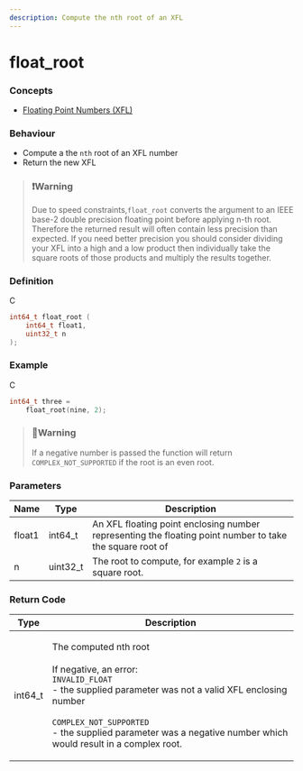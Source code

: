 ```yaml
---
description: Compute the nth root of an XFL
---
```


# float\_root

### Concepts

* [Floating Point Numbers (XFL)](../../../concepts/floating-point-numbers-xfl.md)

### Behaviour

* Compute a the `nth` root of an XFL number
* Return the new XFL

> ### ❗️Warning
>
> Due to speed constraints,`float_root` converts the argument to an IEEE base-2 double precision floating point before applying n-th root. Therefore the returned result will often contain less precision than expected. If you need better precision you should consider dividing your XFL into a high and a low product then individually take the square roots of those products and multiply the results together.

### Definition

C

```c
int64_t float_root (
    int64_t float1,
    uint32_t n
);
```

### Example

C

```c
int64_t three =
    float_root(nine, 2);
```

> ### 🚧Warning
>
> If a negative number is passed the function will return `COMPLEX_NOT_SUPPORTED` if the root is an even root.

### Parameters

| Name   | Type      | Description                                                                                              |
| ------ | --------- | -------------------------------------------------------------------------------------------------------- |
| float1 | int64\_t  | An XFL floating point enclosing number representing the floating point number to take the square root of |
| n      | uint32\_t | The root to compute, for example `2` is a square root.                                                   |

### Return Code

| Type     | Description                                                                                                                                                                                                                                                                                 |
| -------- | ------------------------------------------------------------------------------------------------------------------------------------------------------------------------------------------------------------------------------------------------------------------------------------------- |
| int64\_t | <p>The computed nth root<br><br>If negative, an error:<br><code>INVALID_FLOAT</code><br>- the supplied parameter was not a valid XFL enclosing number<br><br><code>COMPLEX_NOT_SUPPORTED</code><br>- the supplied parameter was a negative number which would result in a complex root.</p> |
